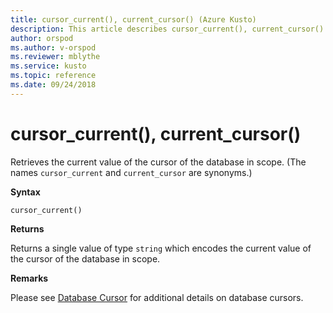 ```yaml
---
title: cursor_current(), current_cursor() (Azure Kusto)
description: This article describes cursor_current(), current_cursor() in Azure Kusto.
author: orspod
ms.author: v-orspod
ms.reviewer: mblythe
ms.service: kusto
ms.topic: reference
ms.date: 09/24/2018
---
```

# cursor_current(), current_cursor()

Retrieves the current value of the cursor of the database in scope. (The names `cursor_current`
and `current_cursor` are synonyms.)

**Syntax**

`cursor_current()`

**Returns**

Returns a single value of type `string` which encodes the current value of the
cursor of the database in scope.

**Remarks**

Please see [Database Cursor](https://kusdoc2.azurewebsites.net/docs/concepts/databasecursor.html) for additional
details on database cursors.